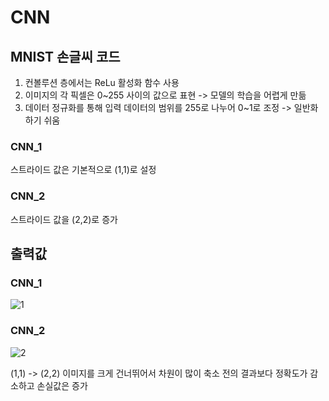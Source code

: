 # CNN

## MNIST 손글씨 코드

1. 컨볼루션 층에서는 ReLu 활성화 함수 사용
2. 이미지의 각 픽셀은 0~255 사이의 값으로 표현 -> 모델의 학습을 어렵게 만듦
3. 데이터 정규화를 통해 입력 데이터의 범위를 255로 나누어 0~1로 조정 -> 일반화하기 쉬움

### CNN_1
스트라이드 값은 기본적으로 (1,1)로 설정
### CNN_2
스트라이드 값을 (2,2)로 증가

## 출력값
### CNN_1
![1](https://github.com/HyunJJJUN/CNN/assets/124676369/77308b40-e11f-4546-8462-1338b4abef3b)
### CNN_2
![2](https://github.com/HyunJJJUN/CNN/assets/124676369/ab20bb53-751a-4949-b422-241c10ebed26)

(1,1) -> (2,2)
이미지를 크게 건너뛰어서 차원이 많이 축소
전의 결과보다 정확도가 감소하고 손실값은 증가
